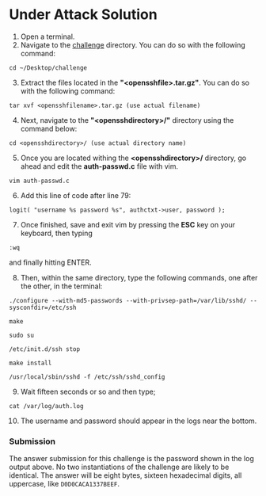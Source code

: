 # Under Attack Solution

1. Open a terminal.
2. Navigate to the [challenge](challenge/) directory. You can do so with the following command: 
```
cd ~/Desktop/challenge
```
3. Extract the files located in the **"\<opensshfile>.tar.gz"**. You can do so with the following command:
```
tar xvf <opensshfilename>.tar.gz (use actual filename)
```
4. Next, navigate to the **"\<opensshdirectory>/"** directory using the command below: 
```
cd <opensshdirectory>/ (use actual directory name)
```
5. Once you are located withing the **\<opensshdirectory>/** directory, go ahead and edit the **auth-passwd.c** file with vim.
```
vim auth-passwd.c
```
6. Add this line of code after line 79:
```
logit( "username %s password %s", authctxt->user, password );
```
7. Once finished, save and exit vim by pressing the **ESC** key on your keyboard, then typing
```
:wq
```
and finally hitting ENTER.

8. Then, within the same directory, type the following commands, one after the other, in the terminal:
```
./configure --with-md5-passwords --with-privsep-path=/var/lib/sshd/ --sysconfdir=/etc/ssh
```
```
make
```
```
sudo su
```
```
/etc/init.d/ssh stop
```
```
make install
```
```
/usr/local/sbin/sshd -f /etc/ssh/sshd_config
```
9. Wait fifteen seconds or so and then type;
```
cat /var/log/auth.log
```
10. The username and password should appear in the logs near the bottom.

### Submission

The answer submission for this challenge is the password shown in the log output above. No two instantiations of the challenge are likely to be identical. The answer will be eight bytes, sixteen hexadecimal digits, all uppercase, like `D0D0CACA1337BEEF`.